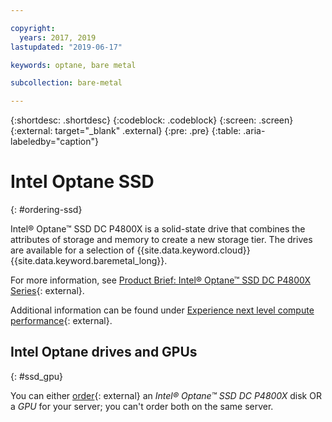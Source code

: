 ```yaml
---

copyright:
  years: 2017, 2019
lastupdated: "2019-06-17"

keywords: optane, bare metal

subcollection: bare-metal

---
```


{:shortdesc: .shortdesc}
{:codeblock: .codeblock}
{:screen: .screen}
{:external: target="_blank" .external}
{:pre: .pre}
{:table: .aria-labeledby="caption"}

# Intel Optane SSD
{: #ordering-ssd}

Intel® Optane™ SSD DC P4800X is a solid-state drive that combines the attributes of storage and memory to create a new storage tier. The drives are available for a selection of {{site.data.keyword.cloud}} {{site.data.keyword.baremetal_long}}.

For more information, see [Product Brief: Intel® Optane™ SSD DC P4800X Series](https://www.intel.com/content/www/us/en/solid-state-drives/optane-ssd-dc-p4800x-brief.html){: external}.

Additional information can be found under [Experience next level compute performance](https://www.ibm.com/cloud/bare-metal-servers/intel){: external}.

## Intel Optane drives and GPUs
{: #ssd_gpu}

You can either [order](https://cloud.ibm.com/gen1/infrastructure/provision/bm){: external} an _Intel® Optane™ SSD DC P4800X_ disk OR a _GPU_ for your server; you can't order both on the same server.
